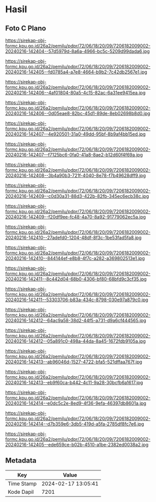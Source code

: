 # Hasil

## Foto C Plano

https://sirekap-obj-formc.kpu.go.id/26a2/pemilu/pdpr/72/06/18/20/09/7206182009002-20240216-142404--57d5979d-8a6a-4966-bc5c-5209d99dada6.jpg

https://sirekap-obj-formc.kpu.go.id/26a2/pemilu/pdpr/72/06/18/20/09/7206182009002-20240216-142405--fd0785a4-a7e8-4664-b9b2-7c42db2567e1.jpg

https://sirekap-obj-formc.kpu.go.id/26a2/pemilu/pdpr/72/06/18/20/09/7206182009002-20240216-142406--4af01804-80a5-4c15-82ac-6a31ee9415ea.jpg

https://sirekap-obj-formc.kpu.go.id/26a2/pemilu/pdpr/72/06/18/20/09/7206182009002-20240216-142406--0d05eae8-82bc-45d1-89de-8eb02698b8d0.jpg

https://sirekap-obj-formc.kpu.go.id/26a2/pemilu/pdpr/72/06/18/20/09/7206182009002-20240216-142407--4e920501-31a0-49dd-95bf-8b9af4bb15ed.jpg

https://sirekap-obj-formc.kpu.go.id/26a2/pemilu/pdpr/72/06/18/20/09/7206182009002-20240216-142407--f7125bc6-0fa0-41a8-8ae2-b12d60f4f69a.jpg

https://sirekap-obj-formc.kpu.go.id/26a2/pemilu/pdpr/72/06/18/20/09/7206182009002-20240216-142408--3b4a90b3-721f-4040-8e78-f7b49628dff9.jpg

https://sirekap-obj-formc.kpu.go.id/26a2/pemilu/pdpr/72/06/18/20/09/7206182009002-20240216-142409--c0d30a31-88d3-422b-82fb-345ec6ecb38c.jpg

https://sirekap-obj-formc.kpu.go.id/26a2/pemilu/pdpr/72/06/18/20/09/7206182009002-20240216-142409--f20df9ee-fc48-4a70-8a92-91779062ec5a.jpg

https://sirekap-obj-formc.kpu.go.id/26a2/pemilu/pdpr/72/06/18/20/09/7206182009002-20240216-142410--27adefd0-1204-48df-8f3c-1be53fad5fa8.jpg

https://sirekap-obj-formc.kpu.go.id/26a2/pemilu/pdpr/72/06/18/20/09/7206182009002-20240216-142410--844144ef-e8b8-4f7c-a282-a369802513e1.jpg

https://sirekap-obj-formc.kpu.go.id/26a2/pemilu/pdpr/72/06/18/20/09/7206182009002-20240216-142411--8c442d04-68b0-4306-bf80-68bfd9c3cf35.jpg

https://sirekap-obj-formc.kpu.go.id/26a2/pemilu/pdpr/72/06/18/20/09/7206182009002-20240216-142411--53303706-b83a-434c-8798-030e97a879c0.jpg

https://sirekap-obj-formc.kpu.go.id/26a2/pemilu/pdpr/72/06/18/20/09/7206182009002-20240216-142412--64ac9a58-38d2-44f5-a731-d9a6cf444565.jpg

https://sirekap-obj-formc.kpu.go.id/26a2/pemilu/pdpr/72/06/18/20/09/7206182009002-20240216-142412--05a891c0-498a-44da-8a45-1672fdb9105a.jpg

https://sirekap-obj-formc.kpu.go.id/26a2/pemilu/pdpr/72/06/18/20/09/7206182009002-20240216-142413--ab96046d-1527-4722-bfa5-521dffaa767f.jpg

https://sirekap-obj-formc.kpu.go.id/26a2/pemilu/pdpr/72/06/18/20/09/7206182009002-20240216-142413--eb9f60ca-b442-4c11-9a28-30bcfb6a1617.jpg

https://sirekap-obj-formc.kpu.go.id/26a2/pemilu/pdpr/72/06/18/20/09/7206182009002-20240216-142414--e0dc5c2e-8ed9-4f36-9efa-46397db8601a.jpg

https://sirekap-obj-formc.kpu.go.id/26a2/pemilu/pdpr/72/06/18/20/09/7206182009002-20240216-142414--d7b359e6-3db5-419d-a5fa-2785df8fc7e6.jpg

https://sirekap-obj-formc.kpu.go.id/26a2/pemilu/pdpr/72/06/18/20/09/7206182009002-20240216-142405--ede659ce-b02b-4510-a1be-2382ed0038a2.jpg


## Metadata

| Key        | Value               |
| ---------- | ------------------- |
| Time Stamp | 2024-02-17 13:05:41 |
| Kode Dapil | 7201                |




